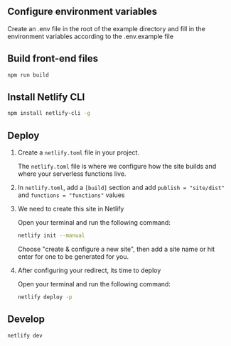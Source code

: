 ## Configure environment variables

Create an .env file in the root of the example directory and fill in the environment variables according to the .env.example file

## Build front-end files

```bash
npm run build
```

## Install Netlify CLI

```bash
npm install netlify-cli -g
```

## Deploy

1. Create a `netlify.toml` file in your project.

    The `netlify.toml` file is where we configure how the site builds and where your serverless functions live.

2. In `netlify.toml`, add a `[build]` section and add `publish = "site/dist"` and `functions = "functions"` values

3. We need to create this site in Netlify

    Open your terminal and run the following command:

    ```bash
    netlify init --manual
    ```

    Choose "create & configure a new site", then add a site name or hit enter for one to be generated for you.

4. After configuring your redirect, its time to deploy

    Open your terminal and run the following command:

    ```bash
    netlify deploy -p
    ```

## Develop

```bash
netlify dev
```
